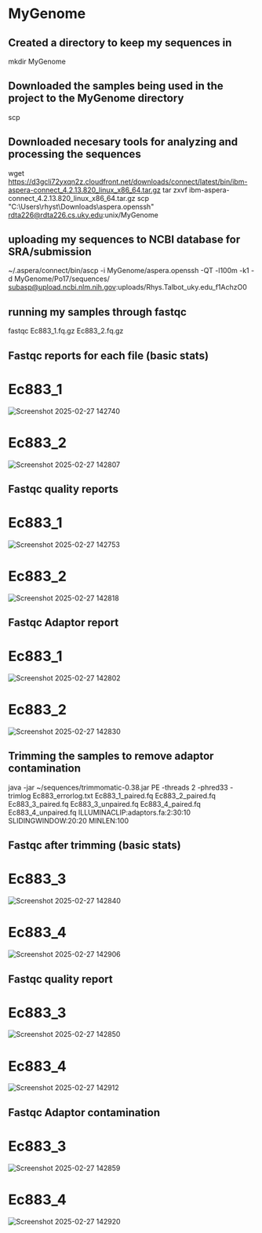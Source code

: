 # MyGenome
## Created a directory to keep my sequences in 
mkdir MyGenome 
## Downloaded the samples being used in the project to the MyGenome directory 
scp 
## Downloaded necesary tools for analyzing and processing the sequences
wget https://d3gcli72yxqn2z.cloudfront.net/downloads/connect/latest/bin/ibm-aspera-connect_4.2.13.820_linux_x86_64.tar.gz
tar zxvf ibm-aspera-connect_4.2.13.820_linux_x86_64.tar.gz
scp "C:\Users\rhyst\Downloads\aspera.openssh" rdta226@rdta226.cs.uky.edu:unix/MyGenome
## uploading my sequences to NCBI database for SRA/submission 
 ~/.aspera/connect/bin/ascp -i MyGenome/aspera.openssh -QT -l100m -k1 -d MyGenome/Po17/sequences/ subasp@upload.ncbi.nlm.nih.gov:uploads/Rhys.Talbot_uky.edu_f1AchzO0
## running my samples through fastqc 
fastqc Ec883_1.fq.gz Ec883_2.fq.gz
## Fastqc reports for each file (basic stats) 
# Ec883_1
![Screenshot 2025-02-27 142740](https://github.com/user-attachments/assets/5b8b7ef5-06b4-41fe-a15b-1bb3f3ae5589)
# Ec883_2
![Screenshot 2025-02-27 142807](https://github.com/user-attachments/assets/6f2ebcee-c81c-4d64-ba1d-3afce8a054f4)
## Fastqc quality reports 
# Ec883_1
![Screenshot 2025-02-27 142753](https://github.com/user-attachments/assets/0be20d38-f999-4e14-bfc3-912d67373209)
# Ec883_2
![Screenshot 2025-02-27 142818](https://github.com/user-attachments/assets/e8a8bb1c-8263-4fa5-a0bc-5cfae1f37584)
## Fastqc Adaptor report
# Ec883_1
![Screenshot 2025-02-27 142802](https://github.com/user-attachments/assets/388e9b12-99d4-4408-9945-d7eade9f5a38)
# Ec883_2
![Screenshot 2025-02-27 142830](https://github.com/user-attachments/assets/f72bd4e0-f0b1-4ae2-8e22-4e60099bad6c)
## Trimming the samples to remove adaptor contamination 
 java -jar ~/sequences/trimmomatic-0.38.jar PE -threads 2 -phred33 -trimlog Ec883_errorlog.txt Ec883_1_paired.fq Ec883_2_paired.fq Ec883_3_paired.fq Ec883_3_unpaired.fq Ec883_4_paired.fq Ec883_4_unpaired.fq ILLUMINACLIP:adaptors.fa:2:30:10 SLIDINGWINDOW:20:20 MINLEN:100
 ## Fastqc after trimming (basic stats) 
 # Ec883_3
![Screenshot 2025-02-27 142840](https://github.com/user-attachments/assets/1509574e-95b7-41d6-9c31-f378602fadbf)
 # Ec883_4
 ![Screenshot 2025-02-27 142906](https://github.com/user-attachments/assets/30773bf5-ce90-46be-8103-eca404bbd176)
 ## Fastqc quality report
 # Ec883_3
 ![Screenshot 2025-02-27 142850](https://github.com/user-attachments/assets/e89ef9b5-f2f4-4f0b-a5fb-81cae51dbe01)
 # Ec883_4 
 ![Screenshot 2025-02-27 142912](https://github.com/user-attachments/assets/04ed3376-18e9-4e71-9a36-90ed3728e37d)
 ## Fastqc Adaptor contamination 
 # Ec883_3
 ![Screenshot 2025-02-27 142859](https://github.com/user-attachments/assets/0b1ad0b6-ccac-4196-8adb-dad782e5b278)
 # Ec883_4 
 ![Screenshot 2025-02-27 142920](https://github.com/user-attachments/assets/30f98a67-7b70-4577-9b44-40eaa1aa572c)
